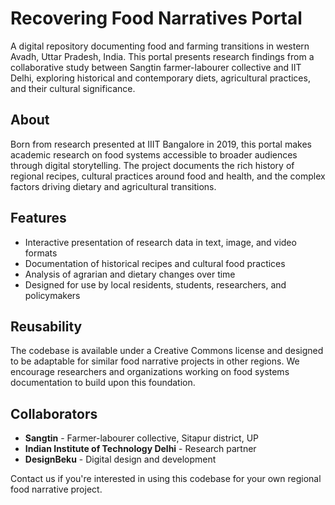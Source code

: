 # Recovering Food Narratives Portal

A digital repository documenting food and farming transitions in western Avadh, Uttar Pradesh, India. This portal presents research findings from a collaborative study between Sangtin farmer-labourer collective and IIT Delhi, exploring historical and contemporary diets, agricultural practices, and their cultural significance.

## About

Born from research presented at IIIT Bangalore in 2019, this portal makes academic research on food systems accessible to broader audiences through digital storytelling. The project documents the rich history of regional recipes, cultural practices around food and health, and the complex factors driving dietary and agricultural transitions.

## Features

- Interactive presentation of research data in text, image, and video formats
- Documentation of historical recipes and cultural food practices
- Analysis of agrarian and dietary changes over time
- Designed for use by local residents, students, researchers, and policymakers

## Reusability

The codebase is available under a Creative Commons license and designed to be adaptable for similar food narrative projects in other regions. We encourage researchers and organizations working on food systems documentation to build upon this foundation.

## Collaborators

- **Sangtin** - Farmer-labourer collective, Sitapur district, UP
- **Indian Institute of Technology Delhi** - Research partner
- **DesignBeku** - Digital design and development

Contact us if you're interested in using this codebase for your own regional food narrative project.
